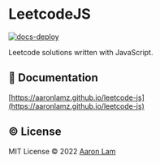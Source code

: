 # LeetcodeJS
[![docs-deploy](https://github.com/aaronlamz/leetcode-js/actions/workflows/docs-deploy.yml/badge.svg)](https://github.com/aaronlamz/leetcode-js/actions/workflows/docs-deploy.yml)

Leetcode solutions written with JavaScript.

## 🌈 Documentation
[https://aaronlamz.github.io/leetcode-js](https://aaronlamz.github.io/leetcode-js)
## ©️ License
MIT License © 2022 [Aaron Lam](https://github.com/aaronlamz)

